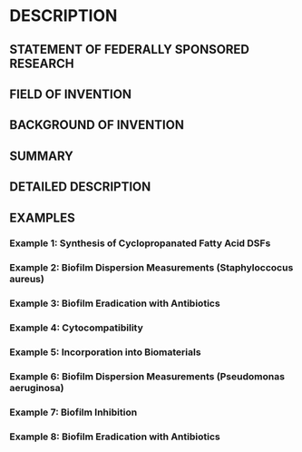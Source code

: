 # DESCRIPTION

## STATEMENT OF FEDERALLY SPONSORED RESEARCH

## FIELD OF INVENTION

## BACKGROUND OF INVENTION

## SUMMARY

## DETAILED DESCRIPTION

## EXAMPLES

### Example 1: Synthesis of Cyclopropanated Fatty Acid DSFs

### Example 2: Biofilm Dispersion Measurements (Staphyloccocus aureus)

### Example 3: Biofilm Eradication with Antibiotics

### Example 4: Cytocompatibility

### Example 5: Incorporation into Biomaterials

### Example 6: Biofilm Dispersion Measurements (Pseudomonas aeruginosa)

### Example 7: Biofilm Inhibition

### Example 8: Biofilm Eradication with Antibiotics

